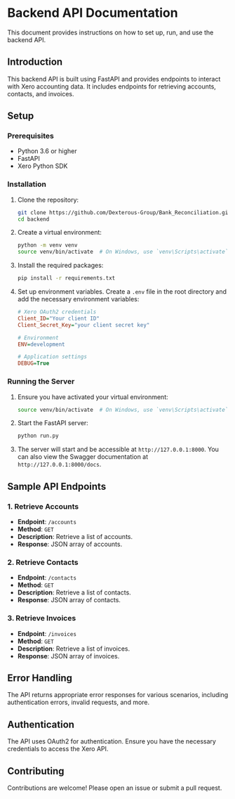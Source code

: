 # Backend API Documentation

This document provides instructions on how to set up, run, and use the backend API.

## Introduction

This backend API is built using FastAPI and provides endpoints to interact with Xero accounting data. It includes endpoints for retrieving accounts, contacts, and invoices.

## Setup

### Prerequisites

- Python 3.6 or higher
- FastAPI
- Xero Python SDK

### Installation

1. Clone the repository:

    ```sh
    git clone https://github.com/Dexterous-Group/Bank_Reconciliation.git
    cd backend
    ```

2. Create a virtual environment:

    ```sh
    python -m venv venv
    source venv/bin/activate  # On Windows, use `venv\Scripts\activate`
    ```

3. Install the required packages:

    ```sh
    pip install -r requirements.txt
    ```

4. Set up environment variables. Create a `.env` file in the root directory and add the necessary environment variables:

    ```ini
    # Xero OAuth2 credentials
    Client_ID="Your client ID" 
    Client_Secret_Key="your client secret key"

    # Environment
    ENV=development

    # Application settings
    DEBUG=True

    ```

### Running the Server

1. Ensure you have activated your virtual environment:

    ```sh
    source venv/bin/activate  # On Windows, use `venv\Scripts\activate`
    ```

2. Start the FastAPI server:

    ```sh
    python run.py
    ```

3. The server will start and be accessible at `http://127.0.0.1:8000`. You can also view the Swagger documentation at `http://127.0.0.1:8000/docs`.

## Sample API Endpoints
### 1. Retrieve Accounts
- **Endpoint**: `/accounts`
- **Method**: `GET`
- **Description**: Retrieve a list of accounts.
- **Response**: JSON array of accounts.

### 2. Retrieve Contacts
- **Endpoint**: `/contacts`
- **Method**: `GET`
- **Description**: Retrieve a list of contacts.
- **Response**: JSON array of contacts.

### 3. Retrieve Invoices
- **Endpoint**: `/invoices`
- **Method**: `GET`
- **Description**: Retrieve a list of invoices.
- **Response**: JSON array of invoices.

## Error Handling
The API returns appropriate error responses for various scenarios, including authentication errors, invalid requests, and more.

## Authentication
The API uses OAuth2 for authentication. Ensure you have the necessary credentials to access the Xero API.

## Contributing
Contributions are welcome! Please open an issue or submit a pull request.
